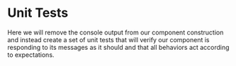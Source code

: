 # Unit Tests

Here we will remove the console output from our component construction and instead create a set of unit tests that will verify our component is responding to its messages as it should and that all behaviors act according to expectations.

